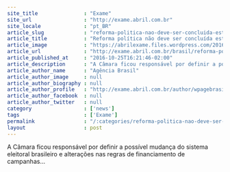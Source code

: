 ```yaml
---
site_title               : "Exame"
site_url                 : "http://exame.abril.com.br"
site_locale              : "pt_BR"
article_slug             : "reforma-politica-nao-deve-ser-concluida-este-ano-diz-deputado"
article_title            : "Reforma política não deve ser concluída este ano, diz deputado"
article_image            : "https://abrilexame.files.wordpress.com/2016/10/size_960_16_9_camara-dos-deputados9.jpg?quality=70&strip=all&w=960"
article_url              : "http://exame.abril.com.br/brasil/reforma-politica-nao-deve-ser-concluida-este-ano-diz-deputado/"
article_published_at     : "2016-10-25T16:21:46-02:00"
article_description      : "A Câmara ficou responsável por definir a possível mudança do sistema eleitoral brasileiro e alterações nas regras de financiamento de campanhas..."
article_author_name      : "Agência Brasil"
article_author_image     : null
article_author_biography : null
article_author_profile   : "http://exame.abril.com.br/author/wpagebrasil/"
article_author_facebook  : null
article_author_twitter   : null
category                 : ['news']
tags                     : ['Exame']
permalink                : "/:categories/reforma-politica-nao-deve-ser-concluida-este-ano-diz-deputado/"
layout                   : post
---
```


A Câmara ficou responsável por definir a possível mudança do sistema eleitoral brasileiro e alterações nas regras de financiamento de campanhas...
